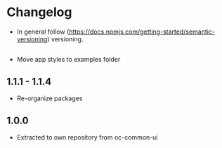# Changelog

* In general follow (https://docs.npmjs.com/getting-started/semantic-versioning) versioning.

## <next>

* Move app styles to examples folder

## 1.1.1 - 1.1.4

* Re-organize packages

## 1.0.0

* Extracted to own repository from oc-common-ui
